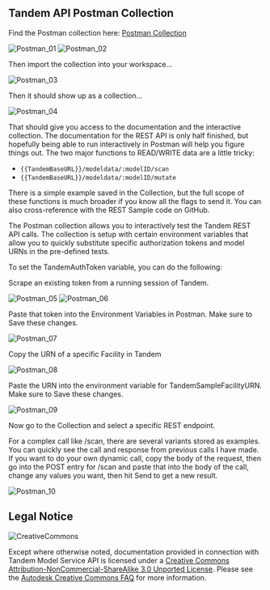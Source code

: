 ## Tandem API Postman Collection

Find the Postman  collection here: [Postman Collection](https://documenter.getpostman.com/view/15787353/UVeFMRdB)

![Postman_01](./img/postman_01.png)
![Postman_02](./img/postman_02.png)

Then import the collection into your workspace...

![Postman_03](./img/postman_03.png)

Then it should show up as a collection...

![Postman_04](./img/postman_04.png)

That should give you access to the documentation and the interactive collection.  The documentation for the REST API is only half finished, but hopefully being able to run interactively in Postman will help you figure things out.  The two major functions to READ/WRITE data are a little tricky:  
- `{{TandemBaseURL}}/modeldata/:modelID/scan`  
- `{{TandemBaseURL}}/modeldata/:modelID/mutate`  

There is a simple example saved in the Collection, but the full scope of these functions is much broader if you know all the flags to send it.  You can also cross-reference with the REST Sample code on GitHub. 

The Postman collection allows you to interactively test the Tandem REST API calls.  The collection is setup with certain environment variables that allow you to quickly substitute specific authorization tokens and model URNs in the pre-defined tests.

To set the TandemAuthToken variable, you can do the following:

Scrape an existing token from a running session of Tandem.

![Postman_05](./img/postman_05.png)
![Postman_06](./img/postman_06.png)

Paste that token into the Environment Variables in Postman.  Make sure to Save these changes.

![Postman_07](./img/postman_07.png)

Copy the URN of a specific Facility in Tandem

![Postman_08](./img/postman_08.png)

Paste the URN into the environment variable for TandemSampleFacilityURN.  Make sure to Save these changes.

![Postman_09](./img/postman_09.png)

Now go to the Collection and select a specific REST endpoint.

For a complex call like /scan, there are several variants stored as examples.  You can quickly see the call and response from previous calls I have made.  If you want to do your own dynamic call, copy the body of the request, then go into the POST entry for /scan and paste that into the body of the call, change any values you want, then hit Send to get a new result.

![Postman_10](./img/postman_10.png)


## Legal Notice

![CreativeCommons](./img/CreativeCommons.png)

Except where otherwise noted, documentation provided in connection with Tandem Model Service API is licensed under a [Creative Commons Attribution-NonCommercial-ShareAlike 3.0 Unported License](https://creativecommons.org/licenses/by-nc-sa/3.0/). Please see the [Autodesk Creative Commons FAQ](https://knowledge.autodesk.com/customer-service/share-the-knowledge) for more information.
